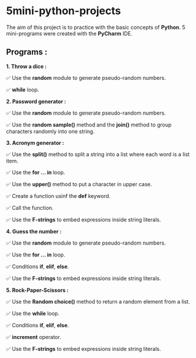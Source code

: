 # 5mini-python-projects

The aim of this project is to practice with the basic concepts of **Python**. 
5 mini-programs were created with the **PyCharm** IDE.

## Programs :

**1. Throw a dice :**

:white_check_mark: Use the **random** module to generate pseudo-random numbers.

:white_check_mark: **while** loop.


**2. Password generator :**

:white_check_mark: Use the **random** module to generate pseudo-random numbers.

:white_check_mark: Use the **random sample()** method and the **join()** method to group characters randomly into one string.


**3. Acronym generator :**

:white_check_mark: Use the **split()** method to split a string into a list where each word is a list item.

:white_check_mark: Use the **for ... in** loop.

:white_check_mark: Use the **upper()** method to put a character in upper case.

:white_check_mark: Create a function usinf the **def** keyword.

:white_check_mark: Call the function.

:white_check_mark: Use the **F-strings** to embed expressions inside string literals.


**4. Guess the number :**

:white_check_mark: Use the **random** module to generate pseudo-random numbers.

:white_check_mark: Use the **for ... in** loop.

:white_check_mark: Conditions **if**, **elif**, **else**.

:white_check_mark: Use the **F-strings** to embed expressions inside string literals.


**5. Rock-Paper-Scissors :**

:white_check_mark: Use the **Random choice()** method to return a random element from a list.

:white_check_mark: Use the **while** loop.

:white_check_mark: Conditions **if**, **elif**, **else**.

:white_check_mark: **increment** operator.

:white_check_mark: Use the **F-strings** to embed expressions inside string literals.



